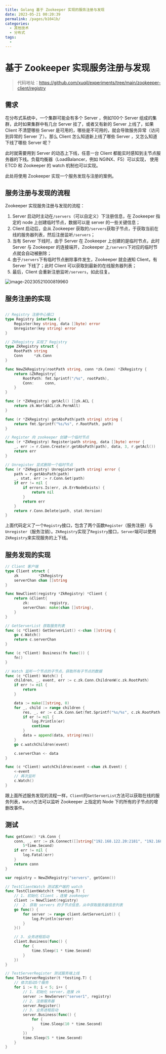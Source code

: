 ```yaml
---
title: Golang 基于 Zookeeper 实现的服务注册与发现
date: 2023-05-21 00:20:39
permalink: /pages/b1041b/
categories:
  - 其他技术
  - 分布式
tags:
  - 
---
```


# 基于 Zookeeper 实现服务注册与发现

> 代码地址：https://github.com/xuqil/experiments/tree/main/zookeeper-client/registry

## 需求

在分布式系统中，一个集群可能会有多个 Server ，例如100个 Server 组成的集群，此时如果集群中有几台 Server 挂了，或者又有新的 Server 上线了，如果 Client 不清楚哪些 Server 是可用的，哪些是不可用的，就会导致服务异常（访问到异常的 Server 了）。那么 Client 怎么知道新上线了哪些 Server ，又怎么知道下线了哪些 Server 呢？

此时就需要用到 Server 的动态上下线，任意一台 Client 都能实时感知到主节点服务器的下线。负载均衡器（LoadBalancer，例如 NGINX、F5）可以实现， 使用 ETCD 和 Zookeeper 的 watch 机制也可以实现。

此处将使用 Zookeeper 实现一个服务发现与注册的案例。

## 服务注册与发现的流程

Zookeeper 实现服务注册与发现的流程：

1. Server 启动时主动在`/servers`（可以自定义）下注册信息，在 Zookeeper 指定的 node 上创建临时节点，数据可以是 server 的一些关键信息；
2. Client 启动后，会从 Zookeeper 获取的`/servers`获取子节点，于获取当前在线的服务器列表，然后注册监听`/servers`；
3. 当有 Server 下线时，由于 Server 在 Zookeeper 上创建的是临时节点，此时 Server 与 Zookeeper 的连接端开，Zookeeper 上`/servers`下对应的临时节点就会自动被删除；
4. 由于`/servers`下有临时节点删除事件发生，Zookeeper 就会通知 Client，有 Server 下线了；此时 Client 可以获取到最新的在线服务器列表；
5. 最后，Client 会重新注册监听`/servers`，如此往复。

![image-20230521000819960](/img/other/distribution/04/01/image-20230521000819960.png)

## 服务注册的实现

```go

// Registry 注册中心接口
type Registry interface {
	Register(key string, data []byte) error
	Unregister(key string) error
}

// ZkRegistry 实现了 Registry
type ZkRegistry struct {
	RootPath string
	Conn     *zk.Conn
}

func NewZkRegistry(rootPath string, conn *zk.Conn) *ZkRegistry {
	return &ZkRegistry{
		RootPath: fmt.Sprintf("/%s", rootPath),
		Conn:     conn,
	}
}

func (r *ZkRegistry) getAcl() []zk.ACL {
	return zk.WorldACL(zk.PermAll)
}

func (r *ZkRegistry) getAbsPath(path string) string {
	return fmt.Sprintf("%s/%s", r.RootPath, path)
}

// Register 向 zookeeper 创建一个临时节点
func (r *ZkRegistry) Register(path string, data []byte) error {
	_, err := r.Conn.Create(r.getAbsPath(path), data, 3, r.getAcl())
	return err
}

// Unregister 显式删除一个临时节点
func (r *ZkRegistry) Unregister(path string) error {
	path = r.getAbsPath(path)
	_, stat, err := r.Conn.Get(path)
	if err != nil {
		if errors.Is(err, zk.ErrNodeExists) {
			return nil
		}
		return err
	}
	return r.Conn.Delete(path, stat.Version)
}
```

上面代码定义了一个`Registry`接口，包含了两个函数`Register`（服务注册）与`Unregister`（服务注销）。`ZkRegistry`实现了`Registry`接口，`Server`端可以使用`ZkRegistry`来实现服务的上下线。

## 服务发现的实现

```go
// Client 客户端
type Client struct {
	zk         *ZkRegistry
	serverChan chan []string
}

func NewClient(registry *ZkRegistry) *Client {
	return &Client{
		zk:         registry,
		serverChan: make(chan []string),
	}
}

// GetServerList 获取服务列表
func (c *Client) GetServerList() <-chan []string {
	go c.Watch()
	return c.serverChan
}

func (c *Client) Business(fn func()) {
	fn()
}

// Watch 监听一个节点的子节点，获取所有子节点的数据
func (c *Client) Watch() {
	children, _, event, err := c.zk.Conn.ChildrenW(c.zk.RootPath)
	if err != nil {
		return
	}

	data := make([]string, 0)
	for _, child := range children {
		res, _, er := c.zk.Conn.Get(fmt.Sprintf("%s/%s", c.zk.RootPath, child))
		if er != nil {
			log.Println(er)
			continue
		}
		data = append(data, string(res))
	}
	go c.watchChildren(event)

	c.serverChan <- data
}

func (c *Client) watchChildren(event <-chan zk.Event) {
	<-event
	// 再次监听
	c.Watch()
}
```

跟上面所述服务发现的流程一样，`Client`的`GetServerList`方法可以获取在线的服务列表，`Watch`方法可以监听 Zookeeper 上指定的 Node 下的所有的子节点的增删改事件。

## 测试

```go
func getConn() *zk.Conn {
	conn, _, err := zk.Connect([]string{"192.168.122.20:2181", "192.168.122.21:2181", "192.168.122.22:2181"},
		5*time.Second)
	if err != nil {
		log.Fatal(err)
	}
	return conn
}

var registry = NewZkRegistry("servers", getConn())

// TestClientWatch 测试客户端的 watch
func TestClientWatch(t *testing.T) {
	// 1. 初始化 Client ，连接 zookeeper
	client := NewClient(registry)
	//	2. 获取 servers 的子节点信息，从中获取服务器信息列表
	go func() {
		for server := range client.GetServerList() {
			log.Println(server)
		}
	}()

	// 3. 业务进程启动
	client.Business(func() {
		for {
			time.Sleep(1 * time.Second)
		}
	})
}

// TestServerRegister 测试服务端上线
func TestServerRegister(t *testing.T) {
	// 依次启动5个服务
	for i := 0; i < 5; i++ {
		// 1. 初始化 server，连接 zk
		server := NewServer("server1", registry)
		// 2. 注册服务器
		server.Register()
		// 3. 业务进程启动
		server.Business(func() {
			for {
				time.Sleep(10 * time.Second)
			}
		})
		time.Sleep(5 * time.Second)
	}
}
```

